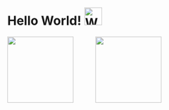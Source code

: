 # Hello World! <img src="https://raw.githubusercontent.com/MartinHeinz/MartinHeinz/master/wave.gif" width="40" height="auto" alt="Waving"/>

<!-- [![Gmail](https://img.shields.io/badge/-Mail-0077B5?style=for-the-badge&logo=Gmail&logoColor=white&color=0d1117)](mailto:joshuafrankle7@gmail.com) &nbsp;
[![LinkedIn](https://img.shields.io/badge/-linkedIn-0077B5?style=for-the-badge&logo=LinkedIn&logoColor=white&color=0d1117)](https://www.linkedin.com/in/joshua-frankle-9832271ab/) &nbsp;
[![Twitter](https://img.shields.io/badge/-Twitter-0077B5?style=for-the-badge&logo=Twitter&logoColor=white&color=0d1117)](https://twitter.com/JoshuaFrankle) &nbsp; -->

<div style="display: flex; display: -webkit-box; display: -webkit-flex;">
<img src="http://github-readme-streak-stats.herokuapp.com?user=joshua-powerofn&theme=green_nur&&background=0d1117&border=444" height="150">
<img src="https://github-readme-stats.vercel.app/api?username=joshua-powerofn&show_icons=true&title_color=0cebba&icon_color=0cebba&bg_color=0d1117&text_color=FFF&border_color=444&count_private=true" height="150"  style="margin-left: 50px">
 </div>
